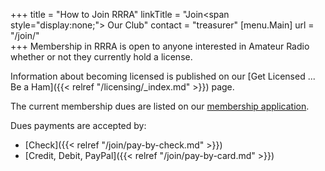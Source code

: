 +++
title = "How to Join RRRA"
linkTitle = "Join<span style=\"display:none;\"> Our Club</span>"
contact = "treasurer"
[menu.Main]
url = "/join/"  
+++
Membership in RRRA is open to anyone interested in Amateur Radio whether
or not they currently hold a license.

Information about becoming licensed is published on our
[Get Licensed ... Be a Ham]({{< relref "/licensing/_index.md" >}}) page.

The current membership dues are listed on our
[membership application](/s/3iOnHKqxHlaDxxv).

Dues payments are accepted by:

* [Check]({{< relref "/join/pay-by-check.md" >}})
* [Credit, Debit, PayPal]({{< relref "/join/pay-by-card.md" >}})
